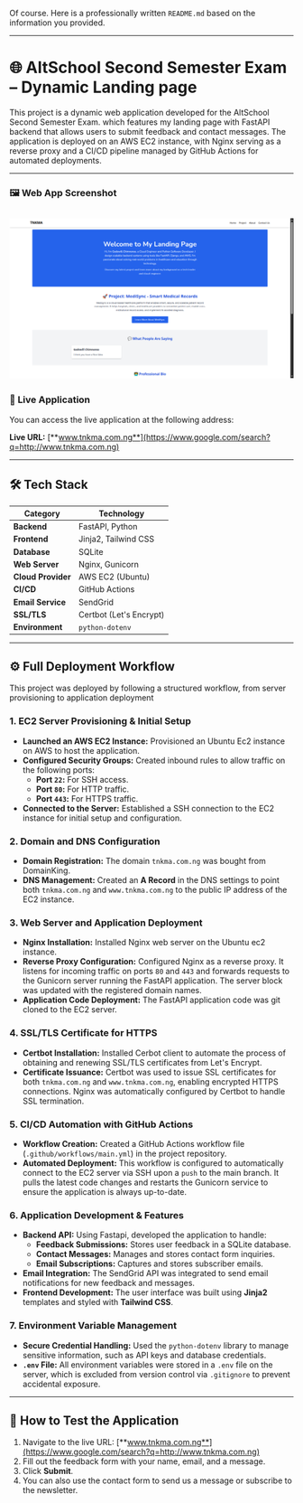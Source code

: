Of course. Here is a professionally written `README.md` based on the information you provided.

-----

# 🌐 AltSchool Second Semester Exam – Dynamic Landing page

This project is a dynamic web application developed for the AltSchool Second Semester Exam. which features my landing page with FastAPI backend that allows users to submit feedback and contact messages. The application is deployed on an AWS EC2 instance, with Nginx serving as a reverse proxy and a CI/CD pipeline managed by GitHub Actions for automated deployments.

-----
### 🖼️ Web App Screenshot

![Screenshot of the web application](tnkma.png)
-----

### 🚀 Live Application

You can access the live application at the following address:

**Live URL:** [**www.tnkma.com.ng**](https://www.google.com/search?q=http://www.tnkma.com.ng)

-----

## 🛠️ Tech Stack

| Category         | Technology                               |
| ---------------- | ---------------------------------------- |
| **Backend** | FastAPI, Python                          |
| **Frontend** | Jinja2, Tailwind CSS                     |
| **Database** | SQLite                                   |
| **Web Server** | Nginx, Gunicorn                          |
| **Cloud Provider**| AWS EC2 (Ubuntu)                         |
| **CI/CD** | GitHub Actions                           |
| **Email Service**| SendGrid                                 |
| **SSL/TLS** | Certbot (Let's Encrypt)                  |
| **Environment** | `python-dotenv`                          |

-----

## ⚙️ Full Deployment Workflow

This project was deployed by following a structured workflow, from server provisioning to application deployment

### 1\. EC2 Server Provisioning & Initial Setup

  - **Launched an AWS EC2 Instance:** Provisioned an Ubuntu Ec2 instance on AWS to host the application.
  - **Configured Security Groups:** Created inbound rules to allow traffic on the following ports:
      - **Port `22`:** For SSH access.
      - **Port `80`:** For HTTP traffic.
      - **Port `443`:** For HTTPS traffic.
  - **Connected to the Server:** Established a SSH connection to the EC2 instance for initial setup and configuration.

### 2\. Domain and DNS Configuration

  - **Domain Registration:** The domain `tnkma.com.ng` was bought from DomainKing.
  - **DNS Management:** Created an **A Record** in the DNS settings to point both `tnkma.com.ng` and `www.tnkma.com.ng` to the public IP address of the EC2 instance.

### 3\. Web Server and Application Deployment

  - **Nginx Installation:** Installed Nginx web server on the Ubuntu ec2 instance.
  - **Reverse Proxy Configuration:** Configured Nginx as a reverse proxy. It listens for incoming traffic on ports `80` and `443` and forwards requests to the Gunicorn server running the FastAPI application. The server block was updated with the registered domain names.
  - **Application Code Deployment:** The FastAPI application code was git cloned to the EC2 server.

### 4\. SSL/TLS Certificate for HTTPS

  - **Certbot Installation:** Installed Cerbot client to automate the process of obtaining and renewing SSL/TLS certificates from Let's Encrypt.
  - **Certificate Issuance:** Certbot was used to issue SSL certificates for both `tnkma.com.ng` and `www.tnkma.com.ng`, enabling encrypted HTTPS connections. Nginx was automatically configured by Certbot to handle SSL termination.

### 5\. CI/CD Automation with GitHub Actions

  - **Workflow Creation:** Created a GitHub Actions workflow file (`.github/workflows/main.yml`) in the project repository.
  - **Automated Deployment:** This workflow is configured to automatically connect to the EC2 server via SSH upon a `push` to the main branch. It pulls the latest code changes and restarts the Gunicorn service to ensure the application is always up-to-date.

### 6\. Application Development & Features

  - **Backend API:** Using Fastapi, developed the application to handle:
      - **Feedback Submissions:** Stores user feedback in a SQLite database.
      - **Contact Messages:** Manages and stores contact form inquiries.
      - **Email Subscriptions:** Captures and stores subscriber emails.
  - **Email Integration:** The SendGrid API was integrated to send email notifications for new feedback and messages.
  - **Frontend Development:** The user interface was built using **Jinja2** templates and styled with **Tailwind CSS**.

### 7\. Environment Variable Management

  - **Secure Credential Handling:** Used the `python-dotenv` library to manage sensitive information, such as API keys and database credentials.
  - **`.env` File:** All environment variables were stored in a `.env` file on the server, which is excluded from version control via `.gitignore` to prevent accidental exposure.

-----

## 🧪 How to Test the Application

1.  Navigate to the live URL: [**www.tnkma.com.ng**](https://www.google.com/search?q=http://www.tnkma.com.ng)
2.  Fill out the feedback form with your name, email, and a message.
3.  Click **Submit**.
4.  You can also use the contact form  to send us a message or subscribe to the newsletter.
